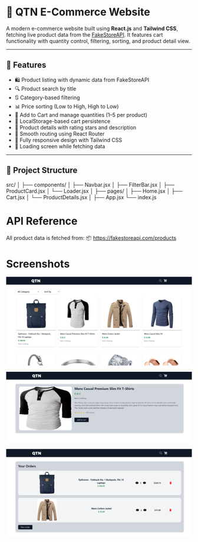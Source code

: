 # 🛒 QTN E-Commerce Website

A modern e-commerce website built using **React.js** and **Tailwind CSS**, fetching live product data from the [FakeStoreAPI](https://fakestoreapi.com/). It features cart functionality with quantity control, filtering, sorting, and product detail view.

---

## 🚀 Features

- 🛍️ Product listing with dynamic data from FakeStoreAPI
- 🔍 Product search by title
- 🔃 Category-based filtering
- 📊 Price sorting (Low to High, High to Low)
- 🛒 Add to Cart and manage quantities (1–5 per product)
- 🧾 LocalStorage-based cart persistence
- 📄 Product details with rating stars and description
- 🔄 Smooth routing using React Router
- 📱 Fully responsive design with Tailwind CSS
- 🌙 Loading screen while fetching data

---

## 📁 Project Structure

src/
│
├── components/
│ ├── Navbar.jsx
│ ├── FilterBar.jsx
│ ├── ProductCard.jsx
│ └── Loader.jsx
│
├── pages/
│ ├── Home.jsx
│ ├── Cart.jsx
│ └── ProductDetails.jsx
│
├── App.jsx
└── index.js

# API Reference
All product data is fetched from:
📦 https://fakestoreapi.com/products

# Screenshots



![image](image.png)

![alt text](image-1.png)

![alt text](image-2.png)